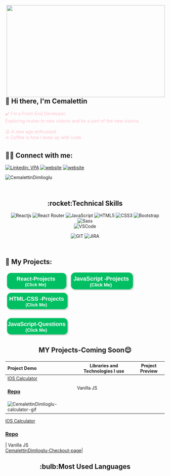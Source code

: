 <img src="https://media.giphy.com/media/qgQUggAC3Pfv687qPC/giphy.gif" align="right" width="500" height="290"></br>

## :wave: Hi there, I'm Cemalettin

<font color="pink"> ✔️ I'm a Front-End Developer. </font>
</br>
<font color="pink"> Exploring routes to new visions and be a part of the new visions. </font>  
</br>
<font color="pink"> 😜 A new age enthusiast. </font>
</br>
<font color="pink"> ☕ Coffee is how I keep up with code</font>

## :man::woman: Connect with me:

[![Linkedin: VPA](https://img.shields.io/badge/linkedin-%230077B5.svg?&style=for-the-badge&logo=linkedin&logoColor=white)](https://www.linkedin.com/in/cemalettin-dimlioglu/)
[![website](https://img.shields.io/badge/gmail-f1f2f6.svg?&style=for-the-badge&logo=gmail&logoColor=red)](mailto:cemaldim@gmail.com)
[![website](https://img.shields.io/badge/%20-medium-black?&style=for-the-badge&logoColor=white)](https://medium.com/)


<p align="left"> <img src="https://komarev.com/ghpvc/?username=CemalettinDimlioglu" alt="CemalettinDimlioglu"/></p>
</br>

<h2 align="center">:rocket:Technical Skills</h2>
<div align="center">
<img
        src="https://img.shields.io/badge/React-20232A?style=for-the-badge&logo=react&logoColor=61DAFB"
        alt="Reactjs"
      />
<img
        src="https://img.shields.io/badge/React_Router-CA4245?style=for-the-badge&logo=react-router&logoColor=white"
        alt="React Router"
      />
<img
        src="https://img.shields.io/badge/JavaScript-323330?style=for-the-badge&logo=javascript&logoColor=F7DF1E"
        alt="JavaScript"
      />
<img
        src="https://img.shields.io/badge/HTML5-E34F26?style=for-the-badge&logo=html5&logoColor=white"
        alt="HTML5"
      />
<img
        src="https://img.shields.io/badge/CSS3-1572B6?style=for-the-badge&logo=css3&logoColor=white"
        alt="CSS3"
      />
<img
        src="https://img.shields.io/badge/Bootstrap-563D7C?style=for-the-badge&logo=bootstrap&logoColor=white"
        alt="Bootstrap"
      />
<img
        src="https://img.shields.io/badge/Sass-CC6699?style=for-the-badge&logo=sass&logoColor=white"
        alt="Sass"
      />
</br>
<img
     src="https://img.shields.io/badge/Visual_Studio_Code-0078D4?style=for-the-badge&logo=visual%20studio%20code&logoColor=white"
     alt="VSCode"
     />
</br>
<!-- <img
        src="https://img.shields.io/badge/Python-14354C?style=for-the-badge&logo=python&logoColor=white"
        alt="Python"
      />
<br> -->
 
<img
      src="https://img.shields.io/badge/GIT-E44C30?style=for-the-badge&logo=git&logoColor=white"
      alt="GIT"
      />
<img
      src="https://img.shields.io/badge/Jira-0052CC?style=for-the-badge&logo=Jira&logoColor=white"
      alt="JIRA"
      />
</div>
</br>

<!--<div  align="center"> <img src="https://raw.githubusercontent.com/scriptex/github-contributions-snake/snake/github-contribution-grid-snake.svg" /></div>-->


## :star2: My Projects:


<a href="https://github.com/CemalettinDimlioglu/React-Projects" target="_blank" style="text-decoration: none;margin-right:"><img src="./img/react.png" style="height:60px; width: fit-content;" ></a>
<a href="https://github.com/CemalettinDimlioglu/JavaScript-Projects" target="_blank" style="text-decoration: none;margin-right: 25px;"><img src="./img/jp.png" style="height:60px; width: fit-content;" ></a>
<a href="https://github.com/CemalettinDimlioglu/HTML-Css-Projects" target="_blank" style="text-decoration: none;margin-right: 25px;"><img src="./img/html.png" style="height:60px; width: fit-content;" ></a>
</br></br>
<a href="https://github.com/CemalettinDimlioglu/JavaScript-Questions" target="_blank" style="text-decoration: none;margin-right: 25px;"><img src="./img/jq.png" style="height:60px; width: fit-content;" ></a>
</br>

<h2 align="center">MY Projects-Coming Soon😌</h2>

###

Project Demo       |Libraries and Technologies I use     |Project Preview
:-------------------------|-------------------------|-------------------------
[IOS Calculator](https://github.com/CemalettinDimlioglu/calculator) <h3>[Repo](https://github.com/CemalettinDimlioglu/calculator/edit/master/README.md)</h3> | Vanilla JS                  
![CemalettinDimlioglu-calculator-gif](https://user-images.githubusercontent.com/118989157/232162541-5e73cb93-7f86-454e-a41b-2d2af2222bb0.gif) |

[IOS Calculator](https://github.com/CemalettinDimlioglu/Checkout-Page) <h3> [Repo](https://github.com/CemalettinDimlioglu/calculator/edit/master/README.md)</h3> | Vanilla JS                  
[CemalettinDimlioglu-Checkout-page](https://user-images.githubusercontent.com/118989157/232305454-7a717072-3a6a-4eef-80de-1716fc81a190.gif)|



<h2 align="center">:bulb:Most Used Languages</h2>
<div  align="center">
<br/>

<img
     src="https://github-readme-stats.vercel.app/api?username=CemalettinDimlioglu&theme=blue-green"
     alt=""
     /> </br></br></br>
<img
     src="https://github-readme-stats.vercel.app/api/top-langs/?username=CemalettinDimlioglu&theme=blue-green"
     alt=""
     /> <br/>
</div>
